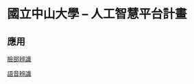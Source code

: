# 國立中山大學 – 人工智慧平台計畫

## 應用

[臉部辨識](https://nsysu-ai.github.io/app/face/)

[語音辨識](https://nsysu-ai.github.io/app/voice/)
